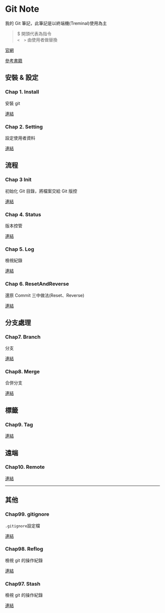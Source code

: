 # Git Note

我的 Git 筆記，此筆記是以終端機(Treminal)使用為主

> $ 開頭代表為指令 <br>
> `<  >` 由使用者做替換

[官網](https://git-scm.com/)

[參考書籍](https://gitbook.tw/)

## 安裝 & 設定

### Chap 1. Install

安裝 git

[連結](Chap1.Install.md)

### Chap 2. Setting

設定使用者資料

[連結](Chap2.Setting.md)

## 流程

### Chap 3 Init

初始化 Git 目錄，將檔案交給 Git 版控

[連結](Chap3.Init.md)

### Chap 4. Status

版本控管

[連結](Chap4.Status.md)

### Chap 5. Log

檢視紀錄

[連結](Chap5.Log.md)

### Chap 6. ResetAndReverse

還原 Commit 三中做法(Reset、Reverse)

[連結](Chap6.3R.md)

## 分支處理

### Chap7. Branch

分支

[連結](Chap7.Branch.md)

### Chap8. Merge

合併分支

[連結](Chap8.Merge.md)

## 標籤

### Chap9. Tag

[連結](Chap9.Tag.md)

## 遠端

### Chap10. Remote

[連結](Chap10.Remote.md)

-------

## 其他

### Chap99. gitignore

`.gitignore`設定檔

[連結](Chap99.gitignore.md)

### Chap98. Reflog

檢視 git 的操作紀錄

[連結](Chap98.Reflog.md)

### Chap97. Stash

檢視 git 的操作紀錄

[連結](Chap97.Stash.md)
